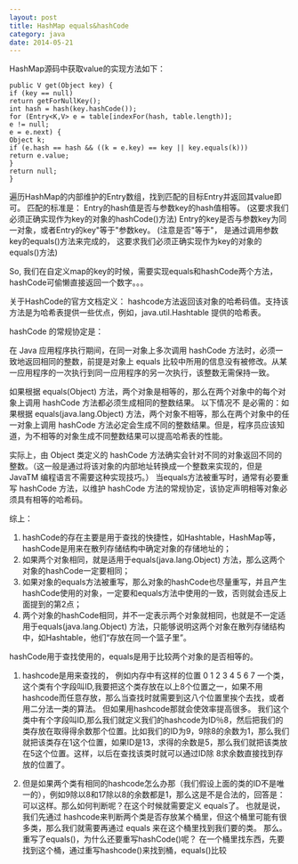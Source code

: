 ```yaml
---
layout: post
title: HashMap equals&hashCode
category: java
date: 2014-05-21
---
```

HashMap源码中获取value的实现方法如下：

	public V get(Object key) {
	if (key == null)
	return getForNullKey();
	int hash = hash(key.hashCode());
	for (Entry<K,V> e = table[indexFor(hash, table.length)];
	e != null;
	e = e.next) {
	Object k;
	if (e.hash == hash && ((k = e.key) == key || key.equals(k)))
	return e.value;
	}
	return null;
	}

遍历HashMap的内部维护的Entry数组，找到匹配的目标Entry并返回其value即可。 匹配的标准是：
Entry的hash值是否与参数key的hash值相等。 (这要求我们必须正确实现作为key的对象的hashCode()方法)
Entry的key是否与参数key为同一对象，或者Entry的key"等于"参数key。 (注意是否"等于"， 是通过调用参数key的equals()方法来完成的， 这要求我们必须正确实现作为key的对象的equals()方法)

So, 我们在自定义map的key的时候，需要实现equals和hashCode两个方法，hashCode可偷懒直接返回一个数字。。。

 

关于HashCode的官方文档定义：
hashcode方法返回该对象的哈希码值。支持该方法是为哈希表提供一些优点，例如，java.util.Hashtable 提供的哈希表。

hashCode 的常规协定是：

在 Java 应用程序执行期间，在同一对象上多次调用 hashCode 方法时，必须一致地返回相同的整数，前提是对象上 equals 比较中所用的信息没有被修改。从某一应用程序的一次执行到同一应用程序的另一次执行，该整数无需保持一致。

如果根据 equals(Object) 方法，两个对象是相等的，那么在两个对象中的每个对象上调用 hashCode 方法都必须生成相同的整数结果。
以下情况不 是必需的：如果根据 equals(java.lang.Object) 方法，两个对象不相等，那么在两个对象中的任一对象上调用 hashCode 方法必定会生成不同的整数结果。但是，程序员应该知道，为不相等的对象生成不同整数结果可以提高哈希表的性能。

实际上，由 Object 类定义的 hashCode 方法确实会针对不同的对象返回不同的整数。（这一般是通过将该对象的内部地址转换成一个整数来实现的，但是 JavaTM 编程语言不需要这种实现技巧。）
当equals方法被重写时，通常有必要重写 hashCode 方法，以维护 hashCode 方法的常规协定，该协定声明相等对象必须具有相等的哈希码。

综上：

1. hashCode的存在主要是用于查找的快捷性，如Hashtable，HashMap等，hashCode是用来在散列存储结构中确定对象的存储地址的；
2. 如果两个对象相同，就是适用于equals(java.lang.Object) 方法，那么这两个对象的hashCode一定要相同；
3. 如果对象的equals方法被重写，那么对象的hashCode也尽量重写，并且产生hashCode使用的对象，一定要和equals方法中使用的一致，否则就会违反上面提到的第2点；
4. 两个对象的hashCode相同，并不一定表示两个对象就相同，也就是不一定适用于equals(java.lang.Object) 方法，只能够说明这两个对象在散列存储结构中，如Hashtable，他们“存放在同一个篮子里”。

hashCode用于查找使用的，equals是用于比较两个对象的是否相等的。

1. hashcode是用来查找的，
例如内存中有这样的位置
0 1 2 3 4 5 6 7
一个类，这个类有个字段叫ID,我要把这个类存放在以上8个位置之一，如果不用hashcode而任意存放，那么当查找时就需要到这八个位置里挨个去找，或者用二分法一类的算法。
但如果用hashcode那就会使效率提高很多。
我们这个类中有个字段叫ID,那么我们就定义我们的hashcode为ID％8，然后把我们的类存放在取得得余数那个位置。比如我们的ID为9，9除8的余数为1，那么我们就把该类存在1这个位置，如果ID是13，求得的余数是5，那么我们就把该类放在5这个位置。这样，以后在查找该类时就可以通过ID除 8求余数直接找到存放的位置了。

2. 但是如果两个类有相同的hashcode怎么办那（我们假设上面的类的ID不是唯一的），例如9除以8和17除以8的余数都是1，那么这是不是合法的，回答是：可以这样。那么如何判断呢？在这个时候就需要定义 equals了。
也就是说，我们先通过 hashcode来判断两个类是否存放某个桶里，但这个桶里可能有很多类，那么我们就需要再通过 equals 来在这个桶里找到我们要的类。
那么。重写了equals()，为什么还要重写hashCode()呢？
在一个桶里找东西，先要找到这个桶，通过重写hashcode()来找到桶，equals()比较